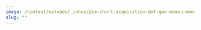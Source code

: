 ```yaml
---
image: /content/uploads/_inbox/pie-chart-acquisition-dot-gov-measurement-criteria.png
slug: ""
---
```

